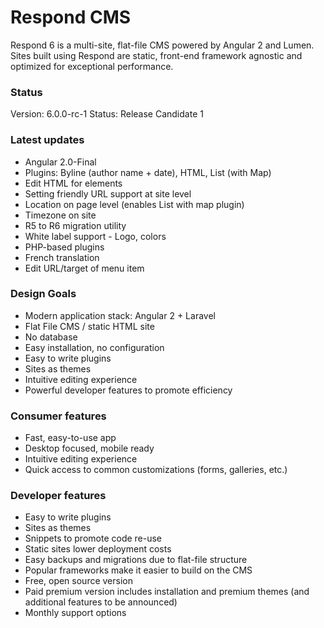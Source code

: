 # Respond CMS

Respond 6 is a multi-site, flat-file CMS powered by Angular 2 and Lumen.  Sites built using Respond are static, front-end framework agnostic and optimized for exceptional performance. 

### Status
Version: 6.0.0-rc-1
Status: Release Candidate 1

### Latest updates
- Angular 2.0-Final
- Plugins: Byline (author name + date), HTML, List (with Map)
- Edit HTML for elements
- Setting friendly URL support at site level
- Location on page level (enables List with map plugin)
- Timezone on site
- R5 to R6 migration utility
- White label support - Logo, colors
- PHP-based plugins
- French translation
- Edit URL/target of menu item

### Design Goals
- Modern application stack: Angular 2 + Laravel
- Flat File CMS / static HTML site
- No database
- Easy installation, no configuration
- Easy to write plugins
- Sites as themes
- Intuitive editing experience
- Powerful developer features to promote efficiency

### Consumer features
- Fast, easy-to-use app
- Desktop focused, mobile ready
- Intuitive editing experience
- Quick access to common customizations (forms, galleries, etc.)

### Developer features
- Easy to write plugins
- Sites as themes
- Snippets to promote code re-use
- Static sites lower deployment costs
- Easy backups and migrations due to flat-file structure
- Popular frameworks make it easier to build on the CMS
- Free, open source version
- Paid premium version includes installation and premium themes (and additional features to be announced)
- Monthly support options